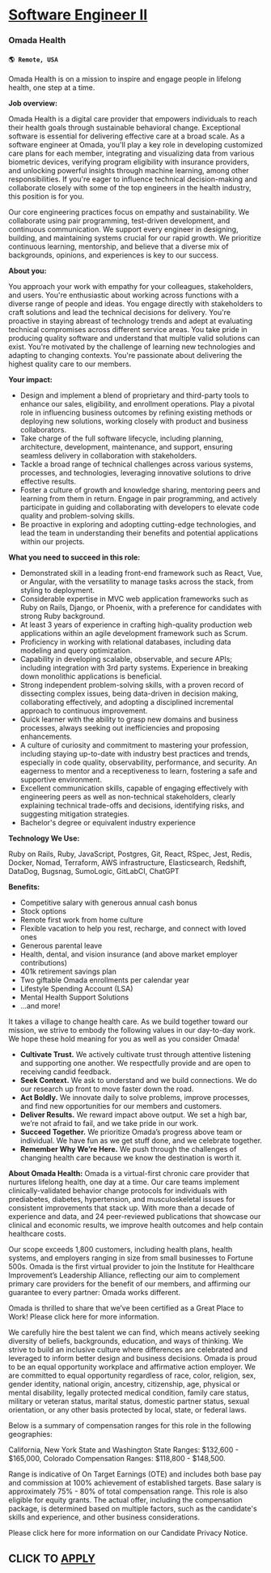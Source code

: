 # [Software Engineer II](https://www.remotewlb.com/apply/software-engineer-ii-122807)  
### Omada Health  
#### `🌎 Remote, USA`  

Omada Health is on a mission to inspire and engage people in lifelong health, one step at a time.

**Job overview:**

Omada Health is a digital care provider that empowers individuals to reach their health goals through sustainable behavioral change. Exceptional software is essential for delivering effective care at a broad scale. As a software engineer at Omada, you'll play a key role in developing customized care plans for each member, integrating and visualizing data from various biometric devices, verifying program eligibility with insurance providers, and unlocking powerful insights through machine learning, among other responsibilities. If you're eager to influence technical decision-making and collaborate closely with some of the top engineers in the health industry, this position is for you.

Our core engineering practices focus on empathy and sustainability. We collaborate using pair programming, test-driven development, and continuous communication. We support every engineer in designing, building, and maintaining systems crucial for our rapid growth. We prioritize continuous learning, mentorship, and believe that a diverse mix of backgrounds, opinions, and experiences is key to our success.

**About you:**

You approach your work with empathy for your colleagues, stakeholders, and users. You're enthusiastic about working across functions with a diverse range of people and ideas. You engage directly with stakeholders to craft solutions and lead the technical decisions for delivery. You're proactive in staying abreast of technology trends and adept at evaluating technical compromises across different service areas. You take pride in producing quality software and understand that multiple valid solutions can exist. You're motivated by the challenge of learning new technologies and adapting to changing contexts. You're passionate about delivering the highest quality care to our members.

**Your impact:**

  * Design and implement a blend of proprietary and third-party tools to enhance our sales, eligibility, and enrollment operations. Play a pivotal role in influencing business outcomes by refining existing methods or deploying new solutions, working closely with product and business collaborators.
  * Take charge of the full software lifecycle, including planning, architecture, development, maintenance, and support, ensuring seamless delivery in collaboration with stakeholders.
  * Tackle a broad range of technical challenges across various systems, processes, and technologies, leveraging innovative solutions to drive effective results.
  * Foster a culture of growth and knowledge sharing, mentoring peers and learning from them in return. Engage in pair programming, and actively participate in guiding and collaborating with developers to elevate code quality and problem-solving skills.
  * Be proactive in exploring and adopting cutting-edge technologies, and lead the team in understanding their benefits and potential applications within our projects.

**What you need to succeed in this role:**

  * Demonstrated skill in a leading front-end framework such as React, Vue, or Angular, with the versatility to manage tasks across the stack, from styling to deployment.
  * Considerable expertise in MVC web application frameworks such as Ruby on Rails, Django, or Phoenix, with a preference for candidates with strong Ruby background.
  * At least 3 years of experience in crafting high-quality production web applications within an agile development framework such as Scrum.
  * Proficiency in working with relational databases, including data modeling and query optimization.
  * Capability in developing scalable, observable, and secure APIs; including integration with 3rd party systems. Experience in breaking down monolithic applications is beneficial.
  * Strong independent problem-solving skills, with a proven record of dissecting complex issues, being data-driven in decision making, collaborating effectively, and adopting a disciplined incremental approach to continuous improvement.
  * Quick learner with the ability to grasp new domains and business processes, always seeking out inefficiencies and proposing enhancements.
  * A culture of curiosity and commitment to mastering your profession, including staying up-to-date with industry best practices and trends, especially in code quality, observability, performance, and security. An eagerness to mentor and a receptiveness to learn, fostering a safe and supportive environment.
  * Excellent communication skills, capable of engaging effectively with engineering peers as well as non-technical stakeholders, clearly explaining technical trade-offs and decisions, identifying risks, and suggesting mitigation strategies.
  * Bachelor's degree or equivalent industry experience

**Technology We Use:**

Ruby on Rails, Ruby, JavaScript, Postgres, Git, React, RSpec, Jest, Redis, Docker, Nomad, Terraform, AWS infrastructure, Elasticsearch, Redshift, DataDog, Bugsnag, SumoLogic, GitLabCI, ChatGPT

**Benefits:**  

  * Competitive salary with generous annual cash bonus
  * Stock options
  * Remote first work from home culture
  * Flexible vacation to help you rest, recharge, and connect with loved ones
  * Generous parental leave
  * Health, dental, and vision insurance (and above market employer contributions)
  * 401k retirement savings plan
  * Two giftable Omada enrollments per calendar year
  * Lifestyle Spending Account (LSA)
  * Mental Health Support Solutions
  * ...and more!

It takes a village to change health care. As we build together toward our mission, we strive to embody the following values in our day-to-day work. We hope these hold meaning for you as well as you consider Omada!

  * **Cultivate Trust.** We actively cultivate trust through attentive listening and supporting one another. We respectfully provide and are open to receiving candid feedback.
  * **Seek Context.** We ask to understand and we build connections. We do our research up front to move faster down the road.
  * **Act Boldly.** We innovate daily to solve problems, improve processes, and find new opportunities for our members and customers.
  * **Deliver Results.** We reward impact above output. We set a high bar, we’re not afraid to fail, and we take pride in our work.
  * **Succeed Together.** We prioritize Omada’s progress above team or individual. We have fun as we get stuff done, and we celebrate together. 
  * **Remember Why We’re Here.** We push through the challenges of changing health care because we know the destination is worth it.  
  

**About Omada Health:** Omada is a virtual-first chronic care provider that nurtures lifelong health, one day at a time. Our care teams implement clinically-validated behavior change protocols for individuals with prediabetes, diabetes, hypertension, and musculoskeletal issues for consistent improvements that stack up. With more than a decade of experience and data, and 24 peer-reviewed publications that showcase our clinical and economic results, we improve health outcomes and help contain healthcare costs.

Our scope exceeds 1,800 customers, including health plans, health systems, and employers ranging in size from small businesses to Fortune 500s. Omada is the first virtual provider to join the Institute for Healthcare Improvement’s Leadership Alliance, reflecting our aim to complement primary care providers for the benefit of our members, and affirming our guarantee to every partner: Omada works different.

Omada is thrilled to share that we’ve been certified as a Great Place to Work! Please click here for more information.

We carefully hire the best talent we can find, which means actively seeking diversity of beliefs, backgrounds, education, and ways of thinking. We strive to build an inclusive culture where differences are celebrated and leveraged to inform better design and business decisions. Omada is proud to be an equal opportunity workplace and affirmative action employer. We are committed to equal opportunity regardless of race, color, religion, sex, gender identity, national origin, ancestry, citizenship, age, physical or mental disability, legally protected medical condition, family care status, military or veteran status, marital status, domestic partner status, sexual orientation, or any other basis protected by local, state, or federal laws.

Below is a summary of compensation ranges for this role in the following geographies:

California, New York State and Washington State Ranges: $132,600 - $165,000, Colorado Compensation Ranges: $118,800 - $148,500.

Range is indicative of On Target Earnings (OTE) and includes both base pay and commission at 100% achievement of established targets. Base salary is approximately 75% - 80% of total compensation range. This role is also eligible for equity grants. The actual offer, including the compensation package, is determined based on multiple factors, such as the candidate's skills and experience, and other business considerations.

Please click here for more information on our Candidate Privacy Notice.

  
## CLICK TO [APPLY](https://www.remotewlb.com/apply/software-engineer-ii-122807)


